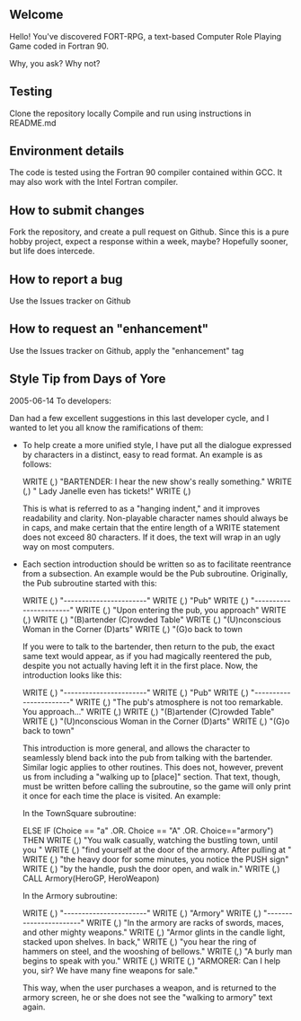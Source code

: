 ## Welcome

Hello! You've discovered FORT-RPG, a text-based Computer Role Playing Game coded in Fortran 90. 

Why, you ask? Why not?

## Testing
Clone the repository locally
Compile and run using instructions in README.md

## Environment details
The code is tested using the Fortran 90 compiler contained within GCC. It may also work with the Intel Fortran compiler.

## How to submit changes
Fork the repository, and create a pull request on Github. Since this is a pure hobby project, expect a response within a week, maybe? Hopefully sooner, but life does intercede.

## How to report a bug
Use the Issues tracker on Github

## How to request an "enhancement"
Use the Issues tracker on Github, apply the "enhancement" tag

## Style Tip from Days of Yore
2005-06-14
To developers:

Dan had a few excellent suggestions in this last developer cycle, and I
wanted to let you all know the ramifications of them:

* To help create a more unified style, I have put all the dialogue expressed 
  by characters in a distinct, easy to read format. An example is as follows:

  WRITE (*,*) "BARTENDER: I hear the new show's really something."
  WRITE (*,*) "           Lady Janelle even has tickets!"
  WRITE (*,*)

  This is what is referred to as a "hanging indent," and it improves 
  readability and clarity. Non-playable character names should always
  be in caps, and make certain that the entire length of a WRITE
  statement does not exceed 80 characters. If it does, the text will
  wrap in an ugly way on most computers.

* Each section introduction should be written so as to facilitate
  reentrance from a subsection. An example would be the Pub subroutine.
  Originally, the Pub subroutine started with this:

  WRITE (*,*) "-----------------------"
  WRITE (*,*) "Pub"
  WRITE (*,*) "-----------------------"
  WRITE (*,*) "Upon entering the pub, you approach" 
  WRITE (*,*) 
  WRITE (*,*) "(B)artender                          (C)rowded Table"
  WRITE (*,*) "(U)nconscious Woman in the Corner    (D)arts"
  WRITE (*,*) "(G)o back to town

  If you were to talk to the bartender, then return to the pub, the exact
  same text would appear, as if you had magically reentered the pub, despite
  you not actually having left it in the first place. Now, the introduction
  looks like this:

  WRITE (*,*) "-----------------------"
  WRITE (*,*) "Pub"
  WRITE (*,*) "-----------------------"
  WRITE (*,*) "The pub's atmosphere is not too remarkable. You approach..."
  WRITE (*,*) 
  WRITE (*,*) "(B)artender                          (C)rowded Table"
  WRITE (*,*) "(U)nconscious Woman in the Corner    (D)arts"
  WRITE (*,*) "(G)o back to town"

  This introduction is more general, and allows the character to seamlessly
  blend back into the pub from talking with the bartender. Similar logic applies
  to other routines. This does not, however, prevent us from including a "walking
  up to [place]" section. That text, though, must be written before calling the
  subroutine, so the game will only print it once for each time the place is
  visited. An example:

  In the TownSquare subroutine:

  ELSE IF (Choice == "a" .OR. Choice == "A" .OR. Choice=="armory") THEN
   WRITE (*,*) "You walk casually, watching the bustling town, until you "
   WRITE (*,*) "find yourself at the door of the armory. After pulling at "
   WRITE (*,*) "the heavy door for some minutes, you notice the PUSH sign"
   WRITE (*,*) "by the handle, push the door open, and walk in."
   WRITE (*,*)
   CALL Armory(HeroGP, HeroWeapon)

  In the Armory subroutine:

  WRITE (*,*) "-----------------------"
  WRITE (*,*) "Armory"
  WRITE (*,*) "-----------------------"
  WRITE (*,*) "In the armory are racks of swords, maces, and other mighty weapons."
  WRITE (*,*) "Armor glints in the candle light, stacked upon shelves. In back,"
  WRITE (*,*) "you hear the ring of hammers on steel, and the wooshing of bellows."
  WRITE (*,*) "A burly man begins to speak with you."
  WRITE (*,*) 
  WRITE (*,*) "ARMORER: Can I help you, sir?  We have many fine weapons for sale."

  This way, when the user purchases a weapon, and is returned to the armory screen,
he or she does not see the "walking to armory" text again.
